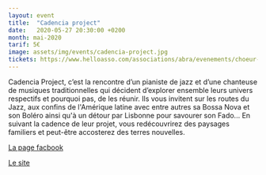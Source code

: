 ```yaml
---
layout: event
title:  "Cadencia project"
date:   2020-05-27 20:30:00 +0200
month: mai-2020
tarif: 5€
image: assets/img/events/cadencia-project.jpg
tickets: https://www.helloasso.com/associations/abra/evenements/choeur-en-pente-spectacle-de-fin-d-annee-des-eleves-d-helene-piris
---
```


Cadencia Project, c’est la rencontre d’un pianiste de jazz et d’une chanteuse de musiques traditionnelles qui décident d’explorer ensemble leurs univers respectifs et pourquoi pas, de les réunir. Ils vous invitent sur les routes du Jazz, aux confins de l'Amérique latine avec entre autres sa Bossa Nova et son Boléro ainsi qu'à un détour par Lisbonne pour savourer son Fado... En suivant la cadence de leur projet, vous redécouvrirez des paysages familiers et peut-être accosterez des terres nouvelles.

[La page facbook](https://www.facebook.com/CadenciaProject/)

[Le site](http://www.cadenciaproject.com/)
